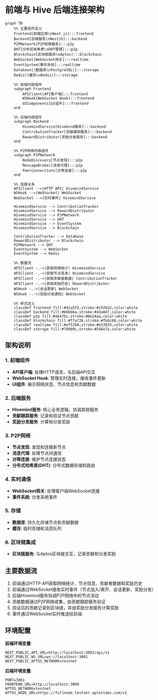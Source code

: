 # 前端与 Hive 后端连接架构

```mermaid
graph TB
    %% 主要组件定义
    Frontend[前端应用\nNext.js]:::frontend
    Backend[后端服务\nNestJS]:::backend
    P2PNetwork[P2P网络服务]:::p2p
    DHT[分布式哈希表\nDHT管理]:::p2p
    Blockchain[区块链服务\nAptos]:::blockchain
    WebSocket[WebSocket网关]:::realtime
    EventSystem[事件系统]:::realtime
    Database[(数据库\nPostgreSQL)]:::storage
    Redis[(缓存\nRedis)]:::storage
    
    %% 前端内部组件
    subgraph Frontend
        APIClient[API客户端]:::frontend
        WSHook[WebSocket Hook]:::frontend
        UIComponents[UI组件]:::frontend
    end
    
    %% 后端内部组件
    subgraph Backend
        HivemindService[Hivemind服务]:::backend
        ContributionTracker[贡献跟踪服务]:::backend
        RewardDistributor[奖励分发服务]:::backend
    end
    
    %% P2P网络内部组件
    subgraph P2PNetwork
        NodeDiscovery[节点发现]:::p2p
        MessageBroker[消息代理]:::p2p
        PeerConnections[对等连接]:::p2p
    end
    
    %% 连接关系
    APIClient -->|HTTP API| HivemindService
    WSHook -->|WebSocket| WebSocket
    WebSocket -->|实时事件| HivemindService
    
    HivemindService --> ContributionTracker
    HivemindService --> RewardDistributor
    HivemindService --> P2PNetwork
    HivemindService --> DHT
    HivemindService --> EventSystem
    HivemindService --> Blockchain
    
    ContributionTracker --> Database
    RewardDistributor --> Blockchain
    P2PNetwork --> DHT
    EventSystem --> WebSocket
    EventSystem --> Redis
    
    %% 数据流
    APIClient -.->|获取网络统计| HivemindService
    APIClient -.->|获取节点信息| HivemindService
    APIClient -.->|获取贡献者数据| ContributionTracker
    APIClient -.->|获取奖励历史| RewardDistributor
    WSHook -.->|会话更新| WebSocket
    WSHook -.->|奖励分发通知| WebSocket
    
    %% 样式定义
    classDef frontend fill:#42a5f5,stroke:#1976d2,color:white
    classDef backend fill:#66bb6a,stroke:#43a047,color:white
    classDef p2p fill:#ab47bc,stroke:#8e24aa,color:white
    classDef blockchain fill:#ffa726,stroke:#fb8c00,color:white
    classDef realtime fill:#ef5350,stroke:#e53935,color:white
    classDef storage fill:#78909c,stroke:#546e7a,color:white
```

## 架构说明

### 1. 前端组件
- **API客户端**: 处理HTTP请求，与后端API交互
- **WebSocket Hook**: 管理实时连接，接收事件更新
- **UI组件**: 展示网络状态、节点信息和贡献数据

### 2. 后端服务
- **Hivemind服务**: 核心业务逻辑，协调其他服务
- **贡献跟踪服务**: 记录和验证节点贡献
- **奖励分发服务**: 计算和分发奖励

### 3. P2P网络
- **节点发现**: 发现和连接新节点
- **消息代理**: 处理节点间通信
- **对等连接**: 维护节点连接状态
- **分布式哈希表(DHT)**: 分布式数据存储和路由

### 4. 实时通信
- **WebSocket网关**: 处理客户端WebSocket连接
- **事件系统**: 分发系统事件

### 5. 存储
- **数据库**: 持久化存储节点和贡献数据
- **缓存**: 临时存储和消息队列

### 6. 区块链集成
- **区块链服务**: 与Aptos区块链交互，记录贡献和分发奖励

## 主要数据流

1. 前端通过HTTP API获取网络统计、节点信息、贡献者数据和奖励历史
2. 前端通过WebSocket接收实时事件（节点加入/离开、会话更新、奖励分发）
3. 后端Hivemind服务协调P2P网络中的节点活动
4. 贡献数据通过P2P网络收集，由贡献跟踪服务验证
5. 验证后的贡献记录到区块链，并由奖励分发服务计算奖励
6. 事件通过WebSocket实时推送给前端

## 环境配置

**前端环境变量**:
```
NEXT_PUBLIC_API_URL=http://localhost:3001/api/v1
NEXT_PUBLIC_WS_URL=ws://localhost:3001
NEXT_PUBLIC_APTOS_NETWORK=testnet
```

**后端环境变量**:
```
PORT=3001
FRONTEND_URL=http://localhost:3000
APTOS_NETWORK=testnet
APTOS_NODE_URL=https://fullnode.testnet.aptoslabs.com/v1
```